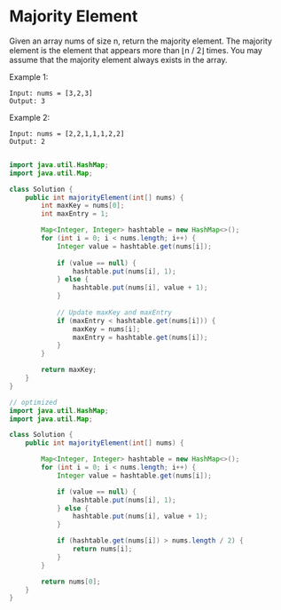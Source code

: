 # Majority Element

Given an array nums of size n, return the majority element.
The majority element is the element that appears more than ⌊n / 2⌋ times. You may assume that the majority element always exists in the array.

Example 1:
```
Input: nums = [3,2,3]
Output: 3
```

Example 2:
```
Input: nums = [2,2,1,1,1,2,2]
Output: 2
```

```java

import java.util.HashMap;
import java.util.Map;

class Solution {
    public int majorityElement(int[] nums) {
        int maxKey = nums[0];
        int maxEntry = 1;

        Map<Integer, Integer> hashtable = new HashMap<>();
        for (int i = 0; i < nums.length; i++) {
            Integer value = hashtable.get(nums[i]);
            
            if (value == null) {
                hashtable.put(nums[i], 1);
            } else {
                hashtable.put(nums[i], value + 1);
            }
            
            // Update maxKey and maxEntry
            if (maxEntry < hashtable.get(nums[i])) {
                maxKey = nums[i];
                maxEntry = hashtable.get(nums[i]);
            }
        }

        return maxKey;
    }
}

// optimized
import java.util.HashMap;
import java.util.Map;

class Solution {
    public int majorityElement(int[] nums) {

        Map<Integer, Integer> hashtable = new HashMap<>();
        for (int i = 0; i < nums.length; i++) {
            Integer value = hashtable.get(nums[i]);

            if (value == null) {
                hashtable.put(nums[i], 1);
            } else {
                hashtable.put(nums[i], value + 1);
            }

            if (hashtable.get(nums[i]) > nums.length / 2) {
                return nums[i];
            }
        }

        return nums[0];
    }
}

```
